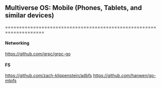 ##
##  Multiverse OS: Mobile (Phones, Tablets, and similar devices)
====================================================================


#### Networking
https://github.com/grpc/grpc-go
#### FS
https://github.com/zach-klippenstein/adbfs
https://github.com/hanwen/go-mtpfs
